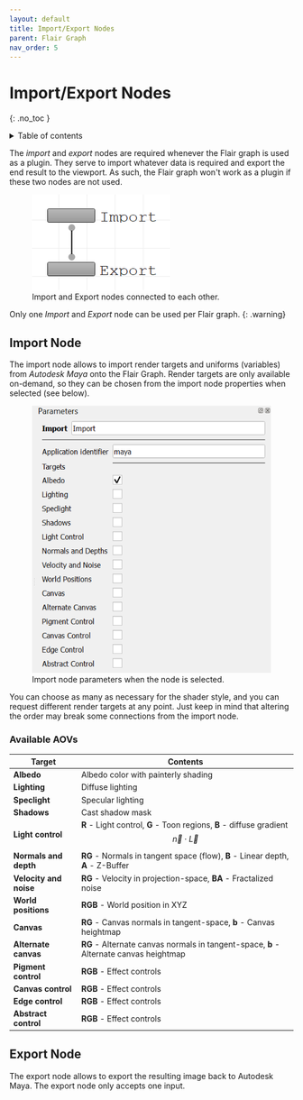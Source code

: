 ```yaml
---
layout: default
title: Import/Export Nodes
parent: Flair Graph
nav_order: 5
---
```


# Import/Export Nodes
{: .no_toc }

<details close markdown="block">
  <summary>
    Table of contents
  </summary>
  {: .text-delta }
1. TOC
{:toc}
</details>

The _import_ and _export_ nodes are required whenever the Flair graph is used as a plugin. They serve to import whatever data is required and export the end result to the viewport. As such, the Flair graph won't work as a plugin if these two nodes are not used.

<figure class="aio-ui">
	<img src="/media/graph/nodes/import_export.png" alt="Import and Export nodes connected to each other">
	<figcaption>Import and Export nodes connected to each other.</figcaption>
</figure>

Only one _Import_ and _Export_ node can be used per Flair graph.
{: .warning}

## Import Node

The import node allows to import render targets and uniforms (variables) from _Autodesk Maya_ onto the Flair Graph. Render targets are only available on-demand, so they can be chosen from the import node properties when selected (see below).

<figure class="aio-ui">
	<img src="/media/graph/nodes/import_params.png" alt="Import node parameters">
	<figcaption>Import node parameters when the node is selected.</figcaption>
</figure>

You can choose as many as necessary for the shader style, and you can request different render targets at any point. Just keep in mind that altering the order may break some connections from the import node.

### Available AOVs

| Target             | Contents |
|--------------------|----------|
| **Albedo**             | Albedo color with painterly shading |
| **Lighting**           | Diffuse lighting                    |
| **Speclight**          | Specular lighting |
| **Shadows**            | Cast shadow mask |
| **Light control**      | **R** - Light control, **G** - Toon regions, **B** - diffuse gradient $$\vec{n}\cdot\vec{L}$$  |
| **Normals and depth**  | **RG** - Normals in tangent space (flow), **B** - Linear depth, **A** - Z-Buffer |
| **Velocity and noise** | **RG** - Velocity in projection-space, **BA** - Fractalized noise |
| **World positions**    | **RGB** - World position in XYZ |
| **Canvas**             | **RG** - Canvas normals in tangent-space, **b** - Canvas heightmap |
| **Alternate canvas**   | **RG** - Alternate canvas normals in tangent-space, **b** - Alternate canvas heightmap |
| **Pigment control**    | **RGB** - Effect controls |
| **Canvas control**     | **RGB** - Effect controls |
| **Edge control**       | **RGB** - Effect controls |
| **Abstract control**   | **RGB** - Effect controls |


## Export Node

The export node allows to export the resulting image back to Autodesk Maya. The export node only accepts one input.